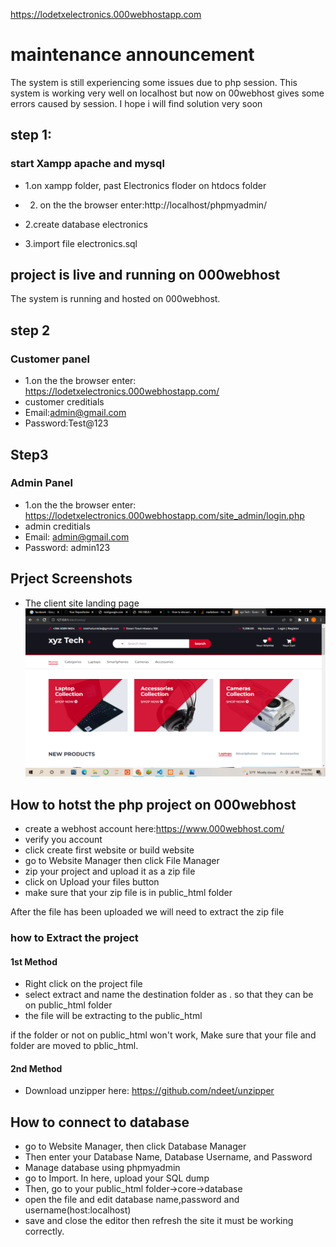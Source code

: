  https://lodetxelectronics.000webhostapp.com
# maintenance announcement
The system is still experiencing some issues due to php session. This system is working very well on localhost but now on 00webhost gives some errors caused by session. I hope i will find solution very soon

## step 1:
### start Xampp apache and mysql
- 1.on xampp folder, past Electronics floder on htdocs folder
- 2. on the the browser enter:http://localhost/phpmyadmin/

- 2.create database electronics
- 3.import file electronics.sql
## project is live and running on 000webhost
The system is running and hosted on 000webhost.
## step 2
### Customer panel
- 1.on the the browser enter: https://lodetxelectronics.000webhostapp.com/
- customer creditials
- Email:admin@gmail.com
- Password:Test@123

## Step3 
### Admin Panel
- 1.on the the browser enter: https://lodetxelectronics.000webhostapp.com/site_admin/login.php
- admin creditials
- Email: admin@gmail.com
- Password: admin123

## Prject Screenshots
- The client site landing page
![alt text](https://github.com/LomNtetha/Online-Electronics/blob/master/screenshots/Screenshot%20(229).png?raw=true)

## How to hotst the php project on 000webhost
- create a webhost account here:https://www.000webhost.com/
- verify you account
- click create first website or build website
- go to Website Manager then click File Manager
- zip your project and upload it as a zip file
- click on Upload your files button
- make sure that your zip file is in public_html folder

After the file has been uploaded we will need to extract the zip file
### how to Extract the project
#### 1st Method
- Right click on the project file
- select extract and name the destination folder as . so that they can be on public_html folder
- the file will be extracting to the public_html

if the folder or not on public_html won't work, Make sure that your file and folder are moved to pblic_html.

#### 2nd Method
- Download unzipper here: https://github.com/ndeet/unzipper

## How to connect to database
- go to Website Manager, then click Database Manager
- Then enter your Database Name, Database Username, and Password
- Manage database using phpmyadmin
- go to Import. In here, upload your SQL dump
- Then, go to your public_html folder->core->database
- open the file and edit database name,password and username(host:localhost)
- save and close the editor then refresh the site it must be working correctly.
